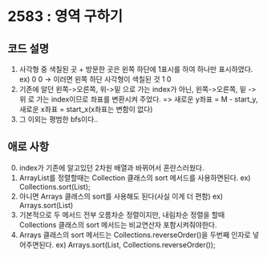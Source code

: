 # 2583 : 영역 구하기
## 코드 설명

1. 사각형 중 색칠된 곳 + 방문한 곳은 왼쪽 하단에 1표시를 하여 하나만 표시하였다.
ex) 0 0 -> 이러면 왼쪽 하단 사각형이 색칠된 것
    1 0
2. 기존에 알던 왼쪽->오른쪽, 위->밑 으로 가는 index가 아닌, 왼쪽->오른쪽, 밑 ->위 로 가는 index이므로
좌표를 변환시켜 주었다.
=> 새로운 y좌표 = M - start_y,  새로운 x좌표 = start_x(x좌표는 변함이 없다)
3. 그 이외는 평범한 bfs이다..

## 애로 사항
0. index가 기존에 알고있던 2차원 배열과 바뀌어서 혼란스러웠다.
1. ArrayList를 정렬할때는 Collection 클래스의 sort 메서드를 사용하면된다.
ex) Collections.sort(List);
2. 아니면 Arrays 클래스의 sort를 사용해도 된다(사실 이게 더 편함)
ex) Arrays.sort(List)
3. 기본적으로 두 메서드 전부 오름차순 정렬이지만, 내림차순 정렬을 할때 Collections 클래스의 sort 메서드는 비교연산자 포함시켜줘야한다.
4. Arrays 클래스의 sort 메서드는 Collections.reverseOrder()을 두번째 인자로 넣어주면된다.
ex) Arrays.sort(List, Collections.reverseOrder());